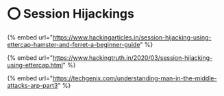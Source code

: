 # ⭕ Session Hijackings

{% embed url="https://www.hackingarticles.in/session-hijacking-using-ettercap-hamster-and-ferret-a-beginner-guide" %}

{% embed url="https://www.hackingtruth.in/2020/03/session-hijacking-using-ettercap.html" %}

{% embed url="https://techgenix.com/understanding-man-in-the-middle-attacks-arp-part3" %}

